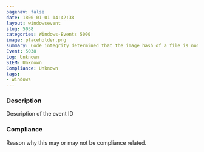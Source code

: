 ```yaml
---
pagenav: false
date: 1800-01-01 14:42:38
layout: windowsevent
slug: 5038
categories: Windows-Events 5000
image: placeholder.png
summary: Code integrity determined that the image hash of a file is not valid
Event: 5038
Log: Unknown
SIEM: Unknown
Compliance: Unknown
tags:
- windows
---
```


### Description

Description of the event ID

### Compliance

Reason why this may or may not be compliance related.
